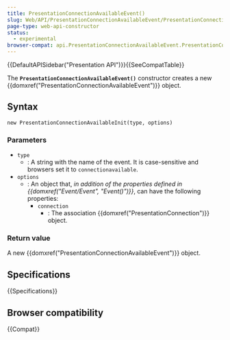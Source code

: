 ```yaml
---
title: PresentationConnectionAvailableEvent()
slug: Web/API/PresentationConnectionAvailableEvent/PresentationConnectionAvailableEvent
page-type: web-api-constructor
status:
  - experimental
browser-compat: api.PresentationConnectionAvailableEvent.PresentationConnectionAvailableEvent
---
```


{{DefaultAPISidebar("Presentation API")}}{{SeeCompatTable}}

The **`PresentationConnectionAvailableEvent()`** constructor creates a new {{domxref("PresentationConnectionAvailableEvent")}} object.

## Syntax

```js-nolint
new PresentationConnectionAvailableInit(type, options)
```

### Parameters

- `type`
  - : A string with the name of the event.
    It is case-sensitive and browsers set it to `connectionavailable`.
- `options`
  - : An object that, _in addition of the properties defined in {{domxref("Event/Event", "Event()")}}_, can have the following properties:
    - `connection`
      - : The association {{domxref("PresentationConnection")}} object.

### Return value

A new {{domxref("PresentationConnectionAvailableEvent")}} object.

## Specifications

{{Specifications}}

## Browser compatibility

{{Compat}}
